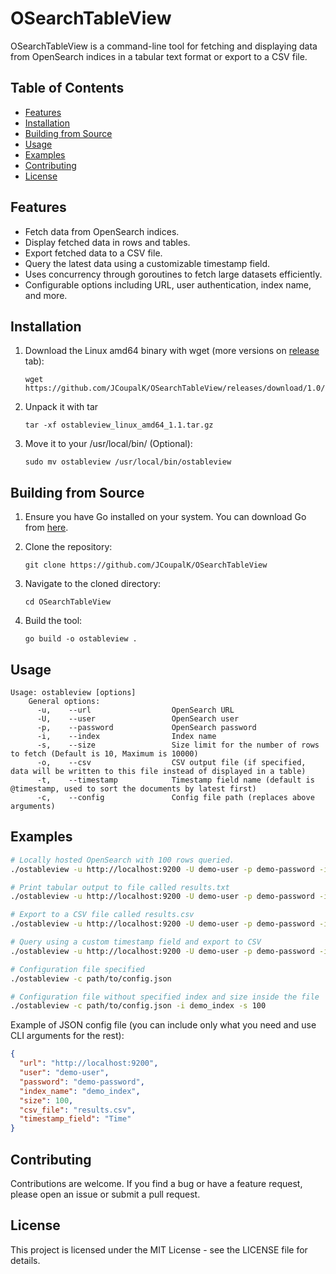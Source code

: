 # OSearchTableView

OSearchTableView is a command-line tool for fetching and displaying data from OpenSearch indices in a tabular text format or export to a CSV file.

## Table of Contents

- [Features](#features)
- [Installation](#installation)
- [Building from Source](#building-from-source)
- [Usage](#usage)
- [Examples](#examples)
- [Contributing](#contributing)
- [License](#license)

## Features

- Fetch data from OpenSearch indices.
- Display fetched data in rows and tables.
- Export fetched data to a CSV file.
- Query the latest data using a customizable timestamp field.
- Uses concurrency through goroutines to fetch large datasets efficiently.
- Configurable options including URL, user authentication, index name, and more.

## Installation

1. Download the Linux amd64 binary with wget (more versions on [release](https://github.com/JCoupalK/OSearchTableView/releases/tag/1.1) tab):

    ```shell
    wget https://github.com/JCoupalK/OSearchTableView/releases/download/1.0/ostableview_linux_amd64_1.1.tar.gz
    ```

2. Unpack it with tar

    ```shell
    tar -xf ostableview_linux_amd64_1.1.tar.gz
    ```

3. Move it to your /usr/local/bin/ (Optional):

    ```shell
    sudo mv ostableview /usr/local/bin/ostableview
    ```

## Building from Source

1. Ensure you have Go installed on your system. You can download Go from [here](https://go.dev/dl/).
2. Clone the repository:

    ```shell
    git clone https://github.com/JCoupalK/OSearchTableView
    ```

3. Navigate to the cloned directory:

    ```shell
    cd OSearchTableView
    ```

4. Build the tool:

    ```shell
    go build -o ostableview .
    ```

## Usage

```text
Usage: ostableview [options]
    General options:
      -u,    --url                  OpenSearch URL
      -U,    --user                 OpenSearch user
      -p,    --password             OpenSearch password
      -i,    --index                Index name
      -s,    --size                 Size limit for the number of rows to fetch (Default is 10, Maximum is 10000)
      -o,    --csv                  CSV output file (if specified, data will be written to this file instead of displayed in a table)
      -t,    --timestamp            Timestamp field name (default is @timestamp, used to sort the documents by latest first)
      -c,    --config               Config file path (replaces above arguments)
```

## Examples

```bash
# Locally hosted OpenSearch with 100 rows queried.
./ostableview -u http://localhost:9200 -U demo-user -p demo-password -i demo_index -s 100

# Print tabular output to file called results.txt
./ostableview -u http://localhost:9200 -U demo-user -p demo-password -i demo_index -s 100 > results.txt

# Export to a CSV file called results.csv
./ostableview -u http://localhost:9200 -U demo-user -p demo-password -i demo_index -s 100 -o results.csv

# Query using a custom timestamp field and export to CSV
./ostableview -u http://localhost:9200 -U demo-user -p demo-password -i demo_index -s 100 -t "Time" -o results.csv

# Configuration file specified
./ostableview -c path/to/config.json

# Configuration file without specified index and size inside the file
./ostableview -c path/to/config.json -i demo_index -s 100
```

Example of JSON config file (you can include only what you need and use CLI arguments for the rest):

```json
{
  "url": "http://localhost:9200",
  "user": "demo-user",
  "password": "demo-password",
  "index_name": "demo_index",
  "size": 100,
  "csv_file": "results.csv",
  "timestamp_field": "Time"
}
```

## Contributing

Contributions are welcome. If you find a bug or have a feature request, please open an issue or submit a pull request.

## License

This project is licensed under the MIT License - see the LICENSE file for details.
